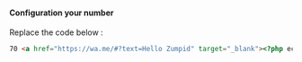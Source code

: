 #### Configuration your number
Replace the code below :
```html
70 <a href="https://wa.me/#?text=Hello Zumpid" target="_blank"><?php echo "Contact Us" ?></a></button>
```
